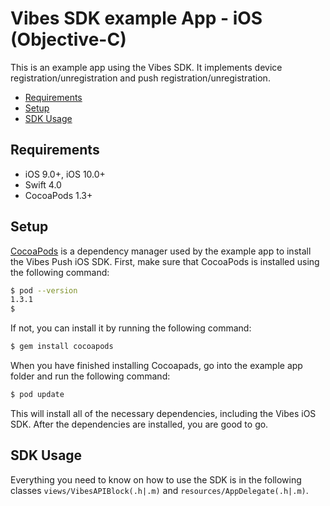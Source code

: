 # Vibes SDK example App - iOS (Objective-C)

This is an example app using the Vibes SDK. It implements device registration/unregistration and push registration/unregistration.

- [Requirements](#requirements)
- [Setup](#installation)
- [SDK Usage](#usage)

## Requirements <a name="requirements"></a>

- iOS 9.0+, iOS 10.0+
- Swift 4.0
- CocoaPods 1.3+

## Setup <a name="installation"></a>

[CocoaPods](http://cocoapods.org) is a dependency manager used by the example app to install the Vibes Push iOS SDK. First, make sure that CocoaPods is installed using the following command:

```bash
$ pod --version
1.3.1
$
```

If not, you can install it by running the following command:

```bash
$ gem install cocoapods
```

When you have finished installing Cocoapads, go into the example app folder and run the following command:

```bash
$ pod update
```

This will install all of the necessary dependencies, including the Vibes iOS SDK. 
After the dependencies are installed, you are good to go.

## SDK Usage <a name="usage"></a>

Everything you need to know on how to use the SDK is in the following classes `views/VibesAPIBlock(.h|.m)` and `resources/AppDelegate(.h|.m)`. 
